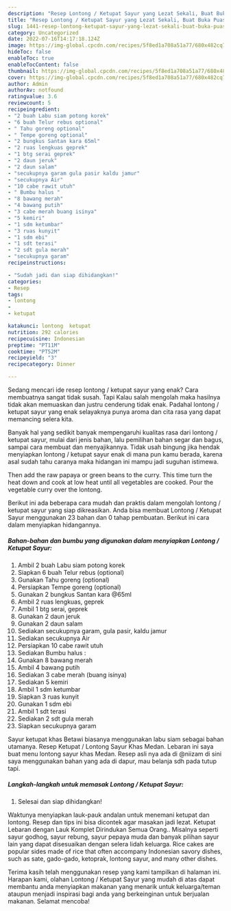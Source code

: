 ```yaml
---
description: "Resep Lontong / Ketupat Sayur yang Lezat Sekali, Buat Buka Puasa}"
title: "Resep Lontong / Ketupat Sayur yang Lezat Sekali, Buat Buka Puasa}"
slug: 1441-resep-lontong-ketupat-sayur-yang-lezat-sekali-buat-buka-puasa
category: Uncategorized
date: 2022-07-16T14:17:18.124Z
image: https://img-global.cpcdn.com/recipes/5f8ed1a708a51a77/680x482cq70/lontong-ketupat-sayur-foto-resep-utama.jpg
hideToc: false
enableToc: true
enableTocContent: false
thumbnail: https://img-global.cpcdn.com/recipes/5f8ed1a708a51a77/680x482cq70/lontong-ketupat-sayur-foto-resep-utama.jpg
cover: https://img-global.cpcdn.com/recipes/5f8ed1a708a51a77/680x482cq70/lontong-ketupat-sayur-foto-resep-utama.jpg
author: Admin
authorAv: notfound
ratingvalue: 3.6
reviewcount: 5
recipeingredient:
- "2 buah Labu siam potong korek"
- "6 buah Telur rebus optional"
- " Tahu goreng optional"
- " Tempe goreng optional"
- "2 bungkus Santan kara 65ml"
- "2 ruas lengkuas geprek"
- "1 btg serai geprek"
- "2 daun jeruk"
- "2 daun salam"
- "secukupnya garam gula pasir kaldu jamur"
- "secukupnya Air"
- "10 cabe rawit utuh"
- " Bumbu halus "
- "8 bawang merah"
- "4 bawang putih"
- "3 cabe merah buang isinya"
- "5 kemiri"
- "1 sdm ketumbar"
- "3 ruas kunyit"
- "1 sdm ebi"
- "1 sdt terasi"
- "2 sdt gula merah"
- "secukupnya garam"
recipeinstructions:

- "Sudah jadi dan siap dihidangkan!"
categories:
- Resep
tags:
- lontong
- 
- ketupat

katakunci: lontong  ketupat 
nutrition: 292 calories
recipecuisine: Indonesian
preptime: "PT11M"
cooktime: "PT52M"
recipeyield: "3"
recipecategory: Dinner

---
```



Sedang mencari ide resep lontong / ketupat sayur yang enak? Cara membuatnya sangat tidak susah. Tapi Kalau salah mengolah maka hasilnya tidak akan memuaskan dan justru cenderung tidak enak. Padahal lontong / ketupat sayur yang enak selayaknya punya aroma dan cita rasa yang dapat memancing selera kita.


Banyak hal yang sedikit banyak mempengaruhi kualitas rasa dari lontong / ketupat sayur, mulai dari jenis bahan, lalu pemilihan bahan segar dan bagus, sampai cara membuat dan menyajikannya. Tidak usah bingung jika hendak menyiapkan lontong / ketupat sayur enak di mana pun kamu berada, karena asal sudah tahu caranya maka hidangan ini mampu jadi suguhan istimewa.

Then add the raw papaya or green beans to the curry. This time turn the heat down and cook at low heat until all vegetables are cooked. Pour the vegetable curry over the lontong.


Berikut ini ada beberapa cara mudah dan praktis dalam mengolah lontong / ketupat sayur yang siap dikreasikan. Anda bisa membuat Lontong / Ketupat Sayur menggunakan 23 bahan dan 0 tahap pembuatan. Berikut ini cara dalam menyiapkan hidangannya.

<!--inarticleads1-->

##### Bahan-bahan dan bumbu yang digunakan dalam menyiapkan Lontong / Ketupat Sayur:

1. Ambil 2 buah Labu siam potong korek
1. Siapkan 6 buah Telur rebus (optional)
1. Gunakan  Tahu goreng (optional)
1. Persiapkan  Tempe goreng (optional)
1. Gunakan 2 bungkus Santan kara @65ml
1. Ambil 2 ruas lengkuas, geprek
1. Ambil 1 btg serai, geprek
1. Gunakan 2 daun jeruk
1. Gunakan 2 daun salam
1. Sediakan secukupnya garam, gula pasir, kaldu jamur
1. Sediakan secukupnya Air
1. Persiapkan 10 cabe rawit utuh
1. Sediakan  Bumbu halus :
1. Gunakan 8 bawang merah
1. Ambil 4 bawang putih
1. Sediakan 3 cabe merah (buang isinya)
1. Sediakan 5 kemiri
1. Ambil 1 sdm ketumbar
1. Siapkan 3 ruas kunyit
1. Gunakan 1 sdm ebi
1. Ambil 1 sdt terasi
1. Sediakan 2 sdt gula merah
1. Siapkan secukupnya garam


Sayur ketupat khas Betawi biasanya menggunakan labu siam sebagai bahan utamanya. Resep Ketupat / Lontong Sayur Khas Medan. Lebaran ini saya buat menu lontong sayur khas Medan. Resep asli nya ada di @niizam di sini saya menggunakan bahan yang ada di dapur, mau belanja sdh pada tutup tapi. 

<!--inarticleads2-->

##### Langkah-langkah untuk memasak Lontong / Ketupat Sayur:


1. Selesai dan siap dihidangkan!

Waktunya menyiapkan lauk-pauk andalan untuk menemani ketupat dan lontong. Resep dan tips ini bisa dicontek agar masakan jadi lezat. Ketupat Lebaran dengan Lauk Komplet Dirindukan Semua Orang.. Misalnya seperti sayur godhog, sayur rebung, sayur pepaya muda dan banyak pilihan sayur lain yang dapat disesuaikan dengan selera lidah keluarga. Rice cakes are popular sides made of rice that often accompany Indonesian savory dishes, such as sate, gado-gado, ketoprak, lontong sayur, and many other dishes. 

Terima kasih telah menggunakan resep yang kami tampilkan di halaman ini. Harapan kami, olahan Lontong / Ketupat Sayur yang mudah di atas dapat membantu anda menyiapkan makanan yang menarik untuk keluarga/teman ataupun menjadi inspirasi bagi anda yang berkeinginan untuk berjualan makanan. Selamat mencoba!
